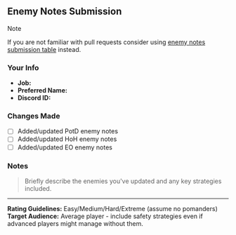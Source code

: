 ## Enemy Notes Submission

> [!NOTE]
> If you are not familiar with pull requests consider using [enemy notes submission table](https://docs.google.com/spreadsheets/d/1b2c3d4e5f6g7h8i9j0k1l2m3n4o5p6q7r8s9t0u1v2w3/edit#gid=0) instead.

### Your Info
- **Job:** 
- **Preferred Name:** 
- **Discord ID:** 

### Changes Made
- [ ] Added/updated PotD enemy notes
- [ ] Added/updated HoH enemy notes
- [ ] Added/updated EO enemy notes

### Notes
> Briefly describe the enemies you've updated and any key strategies included.

---

**Rating Guidelines:** Easy/Medium/Hard/Extreme (assume no pomanders)  
**Target Audience:** Average player - include safety strategies even if advanced players might manage without them.
